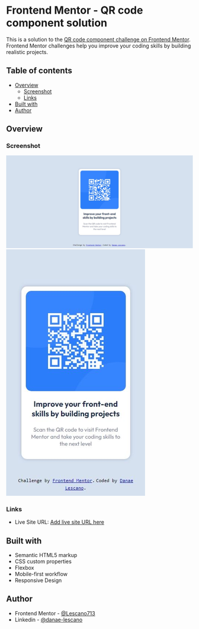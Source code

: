 # Frontend Mentor - QR code component solution

This is a solution to the [QR code component challenge on Frontend Mentor](https://www.frontendmentor.io/challenges/qr-code-component-iux_sIO_H). Frontend Mentor challenges help you improve your coding skills by building realistic projects. 

## Table of contents

- [Overview](#overview)
  - [Screenshot](#screenshot)
  - [Links](#links)
- [Built with](#built-with)
- [Author](#author)


## Overview

### Screenshot

![](./screenshot/desktop.jpeg)
![](./screenshot/iphoneSE-mobile.jpg)


### Links


- Live Site URL: [Add live site URL here](https://lescano713.github.io/QrComponent/)


## Built with

- Semantic HTML5 markup
- CSS custom properties
- Flexbox
- Mobile-first workflow
- Responsive Design


## Author

- Frontend Mentor - [@Lescano713](https://www.frontendmentor.io/profile/Lescano713)
- Linkedin - [@danae-lescano](www.linkedin.com/in/danae-lescano-salvatierra)




